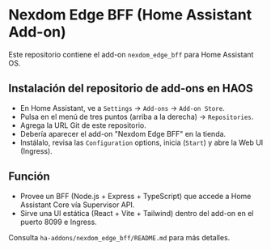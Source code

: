 # Nexdom Edge BFF (Home Assistant Add-on)

Este repositorio contiene el add-on `nexdom_edge_bff` para Home Assistant OS.

## Instalación del repositorio de add-ons en HAOS

- En Home Assistant, ve a `Settings` → `Add-ons` → `Add-on Store`.
- Pulsa en el menú de tres puntos (arriba a la derecha) → `Repositories`.
- Agrega la URL Git de este repositorio.
- Debería aparecer el add-on "Nexdom Edge BFF" en la tienda.
- Instálalo, revisa las `Configuration` options, inicia (`Start`) y abre la Web UI (Ingress).

## Función

- Provee un BFF (Node.js + Express + TypeScript) que accede a Home Assistant Core vía Supervisor API.
- Sirve una UI estática (React + Vite + Tailwind) dentro del add-on en el puerto 8099 e Ingress.

Consulta `ha-addons/nexdom_edge_bff/README.md` para más detalles.

